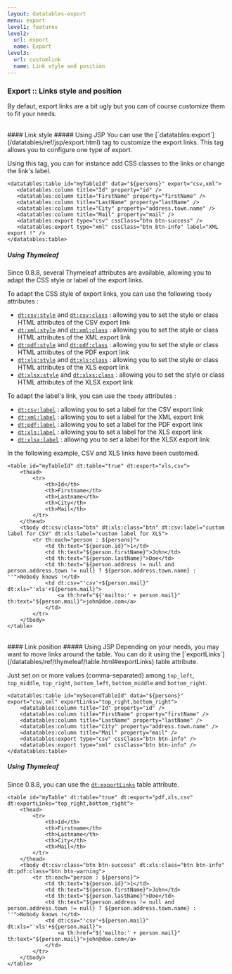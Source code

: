 ```yaml
---
layout: datatables-export
menu: export
level1: features
level2:
  url: export
  name: Export
level3:
  url: customlink
  name: Link style and position
---
```


### Export :: Links style and position

By defaut, export links are a bit ugly but you can of course customize them to fit your needs.

<br />
#### Link style
##### Using JSP
You can use the [`datatables:export`](/datatables/ref/jsp/export.html) tag to customize the export links. This tag allows you to configure one type of export.

Using this tag, you can for instance add CSS classes to the links or change the link\'s label.

	<datatables:table id="myTableId" data="${persons}" export="csv,xml">
	   <datatables:column title="Id" property="id" />
	   <datatables:column title="FirstName" property="firstName" />
	   <datatables:column title="LastName" property="lastName" />
	   <datatables:column title="City" property="address.town.name" />
	   <datatables:column title="Mail" property="mail" />
	   <datatables:export type="csv" cssClass="btn btn-success" />
	   <datatables:export type="xml" cssClass="btn btn-info" label="XML export !" />
	</datatables:table>

##### Using Thymeleaf
Since 0.8.8, several Thymeleaf attributes are available, allowing you to adapt the CSS style or label of the export links.

To adapt the CSS style of export links, you can use the following `tbody` attributes :

 *	[`dt:csv:style`](/datatables/ref/thymeleaf/tbody.html#dt:csv:style) and [`dt:csv:class`](/datatables/ref/thymeleaf/tbody.html#dt:csv:class) : allowing you to set the style or class HTML attributes of the CSV export link
 *	[`dt:xml:style`](/datatables/ref/thymeleaf/tbody.html#dt:xml:style) and [`dt:xml:class`](/datatables/ref/thymeleaf/tbody.html#dt:xml:class) : allowing you to set the style or class HTML attributes of the XML export link
 *	[`dt:pdf:style`](/datatables/ref/thymeleaf/tbody.html#dt:pdf:style) and [`dt:pdf:class`](/datatables/ref/thymeleaf/tbody.html#dt:pdf:class) : allowing you to set the style or class HTML attributes of the PDF export link
 *	[`dt:xls:style`](/datatables/ref/thymeleaf/tbody.html#dt:xls:style) and [`dt:xls:class`](/datatables/ref/thymeleaf/tbody.html#dt:xls:class) : allowing you to set the style or class HTML attributes of the XLS export link
 *	[`dt:xlsx:style`](/datatables/ref/thymeleaf/tbody.html#dt:xlsx:style) and [`dt:xlxs:class`](/datatables/ref/thymeleaf/tbody.html#dt:xlxs:class) : allowing you to set the style or class HTML attributes of the XLSX export link

To adapt the label's link, you can use the `tbody` attributes :

 *	[`dt:csv:label`](/datatables/ref/thymeleaf/tbody.html#dt:csv:label) : allowing you to set a label for the CSV export link
 *	[`dt:xml:label`](/datatables/ref/thymeleaf/tbody.html#dt:xml:label) : allowing you to set a label for the XML export link
 *	[`dt:pdf:label`](/datatables/ref/thymeleaf/tbody.html#dt:pdf:label) : allowing you to set a label for the PDF export link
 *	[`dt:xls:label`](/datatables/ref/thymeleaf/tbody.html#dt:xls:label) : allowing you to set a label for the XLS export link
 *	[`dt:xlsx:label`](/datatables/ref/thymeleaf/tbody.html#dt:xlsx:label) : allowing you to set a label for the XLSX export link
 
In the following example, CSV and XLS links have been customed.

	<table id="myTableId" dt:table="true" dt:export="xls,csv">
		<thead>
            <tr>
                <th>Id</th>
                <th>Firstname</th>
                <th>Lastname</th>
                <th>City</th>
                <th>Mail</th>
            </tr>
        </thead>
        <tbody dt:csv:class="btn" dt:xls:class="btn" dt:csv:label="custom label for CSV" dt:xls:label="custom label for XLS">
            <tr th:each="person : ${persons}">
                <td th:text="${person.id}">1</td>
                <td th:text="${person.firstName}">John</td>
                <td th:text="${person.lastName}">Doe</td>
                <td th:text="${person.address != null and person.address.town != null} ? ${person.address.town.name} : ''">Nobody knows !</td>
                <td dt:csv="'csv'+${person.mail}" dt:xls="'xls'+${person.mail}">
                    <a th:href="${'mailto:' + person.mail}" th:text="${person.mail}">john@doe.com</a>
                </td>
            </tr>
        </tbody>
	</table>

<br />
#### Link position
##### Using JSP
Depending on your needs, you may want to move links around the table. You can do it using the [`exportLinks`](/datatables/ref/thymeleaf/table.html#exportLinks) table attribute.

Just set on or more values (comma-separated) among `top_left`, `top_middle`, `top_right`, `bottom_left`, `bottom_middle` and `bottom_right`.

	<datatables:table id="mySecondTableId" data="${persons}" export="csv,xml" exportLinks="top_right,bottom_right">
	    <datatables:column title="Id" property="id" />
	    <datatables:column title="FirstName" property="firstName" />
	    <datatables:column title="LastName" property="lastName" />
	    <datatables:column title="City" property="address.town.name" />
	    <datatables:column title="Mail" property="mail" />
	    <datatables:export type="csv" cssClass="btn btn-info" />
	    <datatables:export type="xml" cssClass="btn btn-info" />
	</datatables:table>

##### Using Thymeleaf
Since 0.8.8, you can use the [`dt:exportLinks`](/datatables/ref/thymeleaf/table.html#exportLinks) table attribute.

	<table id="myTable" dt:table="true" dt:export="pdf,xls,csv" dt:exportLinks="top_right,bottom_right">
        <thead>
            <tr>
                <th>Id</th>
                <th>Firstname</th>
                <th>Lastname</th>
                <th>City</th>
                <th>Mail</th>
            </tr>
        </thead>
        <tbody dt:csv:class="btn btn-success" dt:xls:class="btn btn-info" dt:pdf:class="btn btn-warning">
        	<tr th:each="person : ${persons}">
                <td th:text="${person.id}">1</td>
                <td th:text="${person.firstName}">John</td>
                <td th:text="${person.lastName}">Doe</td>
                <td th:text="${person.address != null and person.address.town != null} ? ${person.address.town.name} : ''">Nobody knows !</td>
                <td dt:csv="'csv'+${person.mail}" dt:xls="'xls'+${person.mail}">
                    <a th:href="${'mailto:' + person.mail}" th:text="${person.mail}">john@doe.com</a>
                </td>
            </tr>
	    </tbody>
    </table>
